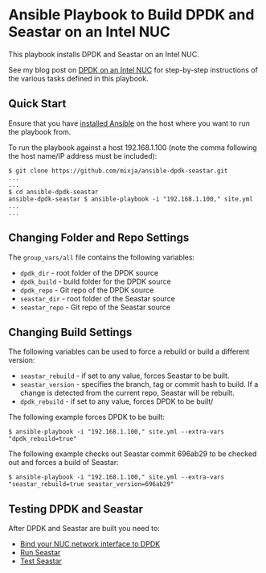 # Ansible Playbook to Build DPDK and Seastar on an Intel NUC

This playbook installs DPDK and Seastar on an Intel NUC.

See my blog post on [DPDK on an Intel NUC](http://pseudo.co.de/dpdk-on-an-intel-nuc/) for step-by-step instructions of the various tasks defined in this playbook.

## Quick Start
Ensure that you have [installed Ansible](http://docs.ansible.com/ansible/intro_installation.html) on the host where you want to run the playbook from.

To run the playbook against a host 192.168.1.100 (note the comma following the host name/IP address must be included):

```console 
$ git clone https://github.com/mixja/ansible-dpdk-seastar.git 
...
...
$ cd ansible-dpdk-seastar
ansible-dpdk-seastar $ ansible-playbook -i "192.168.1.100," site.yml
...
...
```

## Changing Folder and Repo Settings

The `group_vars/all` file contains the following variables:

- `dpdk_dir` - root folder of the DPDK source
- `dpdk_build` - build folder for the DPDK source
- `dpdk_repo` - Git repo of the DPDK source
- `seastar_dir` - root folder of the Seastar source
- `seastar_repo` - Git repo of the Seastar source

## Changing Build Settings

The following variables can be used to force a rebuild or build a different version:

- `seastar_rebuild` - if set to any value, forces Seastar to be built.
- `seastar_version` - specifies the branch, tag or commit hash to build.  If a change is detected from the current repo, Seastar will be rebuilt.
- `dpdk_rebuild` - if set to any value, forces DPDK to be built/

The following example forces DPDK to be built:

```console
$ ansible-playbook -i "192.168.1.100," site.yml --extra-vars "dpdk_rebuild=true"
```

The following example checks out Seastar commit 696ab29 to be checked out and forces a build of Seastar:

```console
$ ansible-playbook -i "192.168.1.100," site.yml --extra-vars "seastar_rebuild=true seastar_version=696ab29"
``` 

## Testing DPDK and Seastar

After DPDK and Seastar are built you need to:

- [Bind your NUC network interface to DPDK](http://pseudo.co.de/dpdk-on-an-intel-nuc/#binding-dpdk)
- [Run Seastar](http://pseudo.co.de/dpdk-on-an-intel-nuc/#running-seastar)
- [Test Seastar](http://pseudo.co.de/dpdk-on-an-intel-nuc/#testing-seastar)
